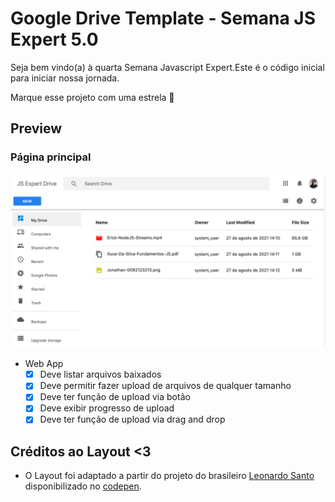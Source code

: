 # Google Drive Template - Semana JS Expert 5.0


Seja bem vindo(a) à quarta Semana Javascript Expert.Este é o código inicial para iniciar nossa jornada.

Marque esse projeto com uma estrela 🌟

## Preview
### Página principal
![](./demo.png)


- Web App 
    - [X] Deve listar arquivos baixados
    - [x] Deve permitir fazer upload de arquivos de qualquer tamanho
    - [x] Deve ter função de upload via botão
    - [X] Deve exibir progresso de upload 
    - [X] Deve ter função de upload via drag and drop

## Créditos ao Layout <3

- O Layout foi adaptado a partir do projeto do brasileiro [Leonardo Santo](https://github.com/leoespsanto) disponibilizado no [codepen](https://codepen.io/leoespsanto/pen/KZMMKG). 
